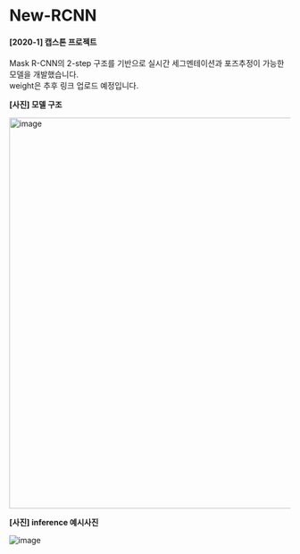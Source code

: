 # New-RCNN

#### [2020-1] 캡스톤 프로젝트
Mask R-CNN의 2-step 구조를 기반으로 실시간 세그멘테이션과 포즈추정이 가능한 모델을 개발했습니다.  
weight은 추후 링크 업로드 예정입니다.
  
  
  
  
**[사진] 모델 구조**  
  
  
<img width="700" alt="image" src="https://user-images.githubusercontent.com/40735375/82559912-5ff7a700-9bab-11ea-8222-dcd7fdf2a907.png">
  
  
 

**[사진] inference 예시사진**  
  
  
![image](https://user-images.githubusercontent.com/40735375/82759640-a5c1a300-9e29-11ea-85b7-a0cc2219823a.png)
